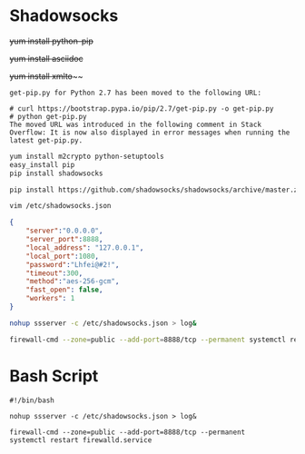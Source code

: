 # Shadowsocks



~~yum install python-pip~~

~~yum install asciidoc~~

~~yum install xmlto~~~~



```shell
get-pip.py for Python 2.7 has been moved to the following URL:

# curl https://bootstrap.pypa.io/pip/2.7/get-pip.py -o get-pip.py
# python get-pip.py
The moved URL was introduced in the following comment in Stack Overflow: It is now also displayed in error messages when running the latest get-pip.py.
```




```sh
yum install m2crypto python-setuptools
easy_install pip
pip install shadowsocks

pip install https://github.com/shadowsocks/shadowsocks/archive/master.zip -U
```


```sh
vim /etc/shadowsocks.json
```

```json
{
    "server":"0.0.0.0",
    "server_port":8888,
    "local_address": "127.0.0.1",
    "local_port":1080,
    "password":"Lhfei@#2!",
    "timeout":300,
    "method":"aes-256-gcm",
    "fast_open": false,
    "workers": 1
}
```

```sh
nohup ssserver -c /etc/shadowsocks.json > log&
```

```sh
firewall-cmd --zone=public --add-port=8888/tcp --permanent systemctl restart firewalld.service
```

# Bash Script

```shell
#!/bin/bash

nohup ssserver -c /etc/shadowsocks.json > log&

firewall-cmd --zone=public --add-port=8888/tcp --permanent
systemctl restart firewalld.service
```

